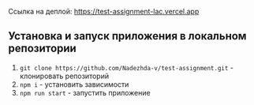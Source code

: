 Ссылка на деплой: https://test-assignment-lac.vercel.app

<h2>Установка и запуск приложения в локальном репозитории</h2>

1. `git clone https://github.com/Nadezhda-v/test-assignment.git` - клонировать репозиторий
2. `npm i` - установить зависимости
3. `npm run start` - запустить приложение
